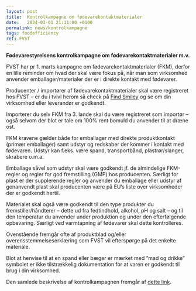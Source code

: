 ```yaml
---
layout: post
title:  Kontrolkampagne om fødevarekontaktmaterialer
date:   2024-03-01 21:11:00 +0100
permalink: news/kontrolkampagne
tags: foodefficiency
ref: FVST
---
```

**Fødevarestyrelsens kontrolkampagne om fødevarekontaktmaterialer m.v.**

FVST har pr 1. marts kampagne om fødevarekontaktmaterialer (FKM), derfor en lille reminder om hvad der skal være fokus på, når man som virksomhed anvender emballager/materialer der er i direkte kontakt med fødevarer. 

Producenter / importører af fødevarekontaktmaterialer skal være registreret hos FVST – er du i tvivl herom så check på [Find Smiley](www.findsmiley.dk) og se om din virksomhed eller leverandør er godkendt. 

Importerer du selv FKM fra 3. lande skal du være registreret som importør – også selvom der blot er tale om 100% rent bomuld du anvender til at dræne ost. 

FKM kravene gælder både for emballager med direkte produktkontakt (primær emballager) samt udstyr og redskaber der kommer i kontakt med fødevaren. Udstyr kan f.eks. være spand, transportbånd, plastrør/slanger, skrabere o.m.a. 

Emballage såvel som udstyr skal være godkendt jf. de almindelige FKM-regler og regler for god fremstilling (GMP) hos producenten. Særligt for plast er der supplerende regler og anvender du emballage eller udstyr af genanvendt plast skal producenten være på EU’s liste over virksomheder der er godkendt hertil. 

Materialet skal også være godkendt til den type produkter du fremstiller/håndterer – dette ud fra fedtindhold, alkohol, pH og salt – og til den temperatur du anvender under produktion og under den efterfølgende opbevaring. Særligt ved varmtapning af fødevarer skal dette kontrolleres. 

Ovenstående fremgår ofte af produktblad og/eller overensstemmelseserklæring som FVST vil efterspørge på det enkelte materiale. 

Blot at henvise til at en spand eller bæger er mærket med ”mad og drikke” symbolet er ikke tilstrækkelig dokumentation for at varen er godkendt til brug i din virksomhed. 

Den samlede beskrivelse af kontrolkampagnen fremgår af [dette link](https://foedevarestyrelsen.dk/nyheder/faglige-nyheder/2024/feb/-kontrolkampagner-om-foedevarekontaktmaterialer-sundhedsanprisninger-og-opbevaringstemperaturer).

